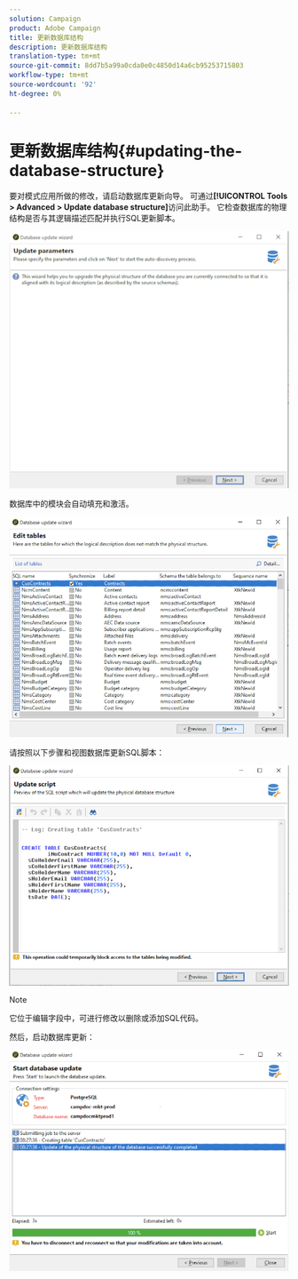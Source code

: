 ```yaml
---
solution: Campaign
product: Adobe Campaign
title: 更新数据库结构
description: 更新数据库结构
translation-type: tm+mt
source-git-commit: 8dd7b5a99a0cda0e0c4850d14a6cb95253715803
workflow-type: tm+mt
source-wordcount: '92'
ht-degree: 0%

---
```


# 更新数据库结构{#updating-the-database-structure}

要对模式应用所做的修改，请启动数据库更新向导。 可通过&#x200B;**[!UICONTROL Tools > Advanced > Update database structure]**&#x200B;访问此助手。 它检查数据库的物理结构是否与其逻辑描述匹配并执行SQL更新脚本。

![](assets/schema_update.png)

数据库中的模块会自动填充和激活。

![](assets/schema_update_select2.png)

请按照以下步骤和视图数据库更新SQL脚本：

![](assets/schema_update2.png)

>[!NOTE]
>
>它位于编辑字段中，可进行修改以删除或添加SQL代码。

然后，启动数据库更新：

![](assets/schema_update3.png)
